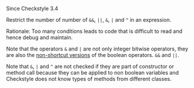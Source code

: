 Since Checkstyle 3.4

Restrict the number of number of `&&`, `||`, `&`, `|` and `^` in an expression.

Rationale: Too many conditions leads to code that is difficult to read and hence debug and maintain.

Note that the operators `&` and `|` are not only integer bitwise operators, they are also the [ non-shortcut versions][non-shortcut versions] of the boolean operators. `&&` and `||`.

Note that `&`, `|` and `^` are not checked if they are part of constructor or method call because they can be applied to non boolean variables and Checkstyle does not know types of methods from different classes.


[non-shortcut versions]: https://docs.oracle.com/javase/specs/jls/se8/html/jls-15.html#jls-15.22.2